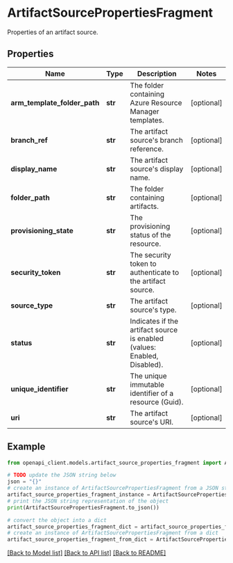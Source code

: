 # ArtifactSourcePropertiesFragment

Properties of an artifact source.

## Properties

Name | Type | Description | Notes
------------ | ------------- | ------------- | -------------
**arm_template_folder_path** | **str** | The folder containing Azure Resource Manager templates. | [optional] 
**branch_ref** | **str** | The artifact source&#39;s branch reference. | [optional] 
**display_name** | **str** | The artifact source&#39;s display name. | [optional] 
**folder_path** | **str** | The folder containing artifacts. | [optional] 
**provisioning_state** | **str** | The provisioning status of the resource. | [optional] 
**security_token** | **str** | The security token to authenticate to the artifact source. | [optional] 
**source_type** | **str** | The artifact source&#39;s type. | [optional] 
**status** | **str** | Indicates if the artifact source is enabled (values: Enabled, Disabled). | [optional] 
**unique_identifier** | **str** | The unique immutable identifier of a resource (Guid). | [optional] 
**uri** | **str** | The artifact source&#39;s URI. | [optional] 

## Example

```python
from openapi_client.models.artifact_source_properties_fragment import ArtifactSourcePropertiesFragment

# TODO update the JSON string below
json = "{}"
# create an instance of ArtifactSourcePropertiesFragment from a JSON string
artifact_source_properties_fragment_instance = ArtifactSourcePropertiesFragment.from_json(json)
# print the JSON string representation of the object
print(ArtifactSourcePropertiesFragment.to_json())

# convert the object into a dict
artifact_source_properties_fragment_dict = artifact_source_properties_fragment_instance.to_dict()
# create an instance of ArtifactSourcePropertiesFragment from a dict
artifact_source_properties_fragment_from_dict = ArtifactSourcePropertiesFragment.from_dict(artifact_source_properties_fragment_dict)
```
[[Back to Model list]](../README.md#documentation-for-models) [[Back to API list]](../README.md#documentation-for-api-endpoints) [[Back to README]](../README.md)



